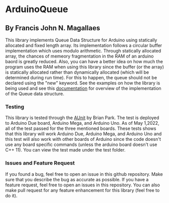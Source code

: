 # ArduinoQueue
## By Francis John N. Magallaes

This library implements Queue Data Structure for Arduino using statically allocated and fixed length array. Its implementation follows a circular buffer implementation which uses modulo arithmetic. Through statically allocated array, the chances of memeory fragmentation in the RAM of an arduino baord is greatly reduced. Also, you can have a better idea on how much the program uses the RAM when using this library since the buffer (or the array) is statically allocated rather than dynamically allocated (which will be determined during run time). For this to happen, the queue should not be declared using the "new" keyword. See the examples on how the library is being used and see this [documentation](src/README.md) for overview of the implementation of the Queue data structure.

### Testing

This library is tested through the [AUnit](https://github.com/bxparks/AUnit) by Brian Park. The test is deployed to Arduino Due board, Arduino Mega, and Arduino Uno. As of May 1,2022, all of the test passed for the three mentioned boards. These tests shows that this library will work Arduino Due, Arduino Mega, and Arduino Uno and this test will also work with other boards of Arduino since the code doesn't use any board specific commands (unless the arduino board doesn't use C++ 11). You can view the test made under the test folder.

### Issues and Feature Request

If you found a bug, feel free to open an issue in this github repository. Make sure that you describe the bug as accurate as possible. If you have a feature request, feel free to open an issues in this repository. You can also make pull request for any feature enhancement for this library (feel free to do it).

